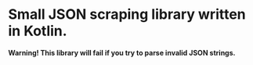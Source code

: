 # Small JSON scraping library written in Kotlin.

**Warning! This library will fail if you try to parse invalid JSON strings.**
